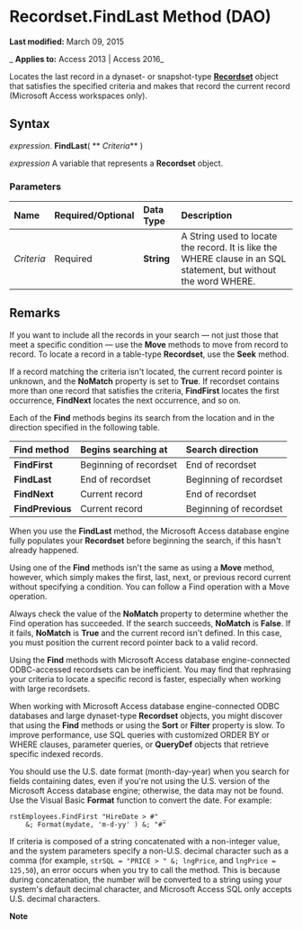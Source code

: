 
# Recordset.FindLast Method (DAO)

 **Last modified:** March 09, 2015

 _ **Applies to:** Access 2013 | Access 2016_

Locates the last record in a dynaset- or snapshot-type  **[Recordset](9774232c-e6da-175b-fc7f-ed2ab7908fa0.md)** object that satisfies the specified criteria and makes that record the current record (Microsoft Access workspaces only).


## Syntax

 _expression_. **FindLast**( ** _Criteria_** )

 _expression_ A variable that represents a **Recordset** object.


### Parameters



|**Name**|**Required/Optional**|**Data Type**|**Description**|
|:-----|:-----|:-----|:-----|
| _Criteria_|Required|**String**|A String used to locate the record. It is like the WHERE clause in an SQL statement, but without the word WHERE.|

## Remarks

If you want to include all the records in your search — not just those that meet a specific condition — use the  **Move** methods to move from record to record. To locate a record in a table-type **Recordset**, use the **Seek** method.

If a record matching the criteria isn't located, the current record pointer is unknown, and the  **NoMatch** property is set to **True**. If recordset contains more than one record that satisfies the criteria, **FindFirst** locates the first occurrence, **FindNext** locates the next occurrence, and so on.

Each of the  **Find** methods begins its search from the location and in the direction specified in the following table.



|**Find method**|**Begins searching at**|**Search direction**|
|:-----|:-----|:-----|
|**FindFirst**|Beginning of recordset|End of recordset|
|**FindLast**|End of recordset|Beginning of recordset|
|**FindNext**|Current record|End of recordset|
|**FindPrevious**|Current record|Beginning of recordset|
When you use the  **FindLast** method, the Microsoft Access database engine fully populates your **Recordset** before beginning the search, if this hasn't already happened.

Using one of the  **Find** methods isn't the same as using a **Move** method, however, which simply makes the first, last, next, or previous record current without specifying a condition. You can follow a Find operation with a Move operation.

Always check the value of the  **NoMatch** property to determine whether the Find operation has succeeded. If the search succeeds, **NoMatch** is **False**. If it fails, **NoMatch** is **True** and the current record isn't defined. In this case, you must position the current record pointer back to a valid record.

Using the  **Find** methods with Microsoft Access database engine-connected ODBC-accessed recordsets can be inefficient. You may find that rephrasing your criteria to locate a specific record is faster, especially when working with large recordsets.

When working with Microsoft Access database engine-connected ODBC databases and large dynaset-type  **Recordset** objects, you might discover that using the **Find** methods or using the **Sort** or **Filter** property is slow. To improve performance, use SQL queries with customized ORDER BY or WHERE clauses, parameter queries, or **QueryDef** objects that retrieve specific indexed records.

You should use the U.S. date format (month-day-year) when you search for fields containing dates, even if you're not using the U.S. version of the Microsoft Access database engine; otherwise, the data may not be found. Use the Visual Basic  **Format** function to convert the date. For example:




```
rstEmployees.FindFirst "HireDate > #" _ 
    &; Format(mydate, 'm-d-yy' ) &; "#" 

```

If criteria is composed of a string concatenated with a non-integer value, and the system parameters specify a non-U.S. decimal character such as a comma (for example,  `strSQL = "PRICE > " &; lngPrice`, and  `lngPrice = 125,50`), an error occurs when you try to call the method. This is because during concatenation, the number will be converted to a string using your system's default decimal character, and Microsoft Access SQL only accepts U.S. decimal characters.


 **Note**  

